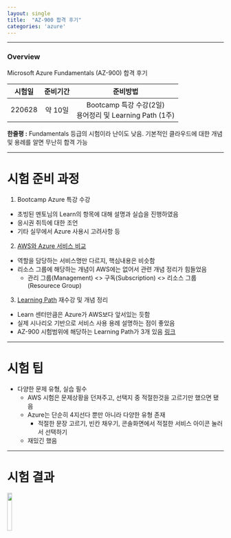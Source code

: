 ```yaml
---
layout: single
title:  "AZ-900 합격 후기"
categories: 'azure'
---
```


---

### Overview

Microsoft Azure Fundamentals (AZ-900) 합격 후기

|시험일|준비기간|준비방법|
|:---:|:---:|:---:|
|220628| 약 10일 |Bootcamp 특강 수강(2일) <br> 용어정리 및 Learning Path (1주)|

**한줄평 :** Fundamentals 등급의 시험이라 난이도 낮음. 기본적인 클라우드에 대한 개념 및 용례를 알면 무난히 합격 가능   

---

# 시험 준비 과정

1. Bootcamp Azure 특강 수강
- 초빙된 멘토님의 Learn의 항목에 대해 설명과 실습을 진행하였음
- 응시권 취득에 대한 조언
- 기타 실무에서 Azure 사용시 고려사항 등

2. [AWS와 Azure 서비스 비교](https://docs.microsoft.com/ko-kr/azure/architecture/aws-professional/services)
- 역할을 담당하는 서비스명만 다르지, 핵심내용은 비슷함
- 리소스 그룹에 해당하는 개념이 AWS에는 없어서 관련 개념 정리가 힘들었음
    - 관리 그룹(Management) <> 구독(Subscription) <> 리소스 그룹(Resourece Group)

3. [Learning Path](https://docs.microsoft.com/ko-kr/learn/) 재수강 및 개념 정리
- Learn 센터만큼은 Azure가 AWS보다 앞서있는 듯함
- 실제 시나리오 기반으로 서비스 사용 용례 설명하는 점이 좋았음
- AZ-900 시험범위에 해당하는 Learning Path가 3개 있음 [링크](https://docs.microsoft.com/ko-kr/certifications/azure-fundamentals/?tab=tab-learning-paths)

---

# 시험 팁

- 다양한 문제 유형, 실습 필수
    - AWS 시험은 문제상황을 던져주고, 선택지 중 적절한것을 고르기만 했으면 됐음
    - Azure는 단순히 4지선다 뿐만 아니라 다양한 유형 존재
        - 적절한 문장 고르기, 빈칸 채우기, 콘솔화면에서 적절한 서비스 아이콘 눌러서 선택하기 
    - 재밌긴 했음

---

# 시험 결과

<a href="https://www.credly.com/badges/6910cf4a-d57b-4661-8d6c-84621449fb6e/public_url"><img src="https://images.credly.com/size/340x340/images/be8fcaeb-c769-4858-b567-ffaaa73ce8cf/image.png" width="15%" height="15%">